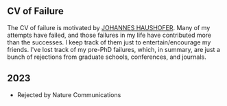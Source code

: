 ## CV of Failure
The CV of failure is motivated by [JOHANNES HAUSHOFER](https://crlte.engin.umich.edu/wp-content/uploads/sites/5/2020/05/Johannes_Haushofer_CV_of_Failures.pdf). Many of my attempts have failed, and those failures in my life have contributed more than the successes. I keep track of them just to entertain/encourage my friends. I've lost track of my pre-PhD failures, which, in summary, are just a bunch of rejections from graduate schools, conferences, and journals.

## 2023

- Rejected by Nature Communications
